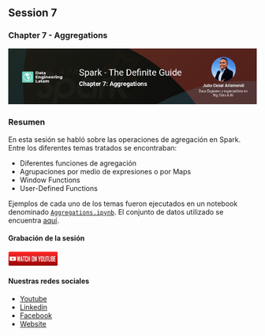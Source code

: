 ## Session 7
### Chapter 7 - Aggregations

![Banner Session 7](../../assets/banner_session_7.png)

### Resumen
En esta sesión se habló sobre las operaciones de agregación en Spark. Entre los diferentes temas tratados se encontraban:

* Diferentes funciones de agregación
* Agrupaciones por medio de expresiones o por Maps
* Window Functions
* User-Defined Functions

Ejemplos de cada uno de los temas fueron ejecutados en un notebook denominado [`Aggregations.ipynb`](Aggregations.ipynb). El conjunto de datos utilizado se encuentra [aquí](https://github.com/databricks/Spark-The-Definitive-Guide/tree/master/data/retail-data/all).

#### Grabación de la sesión

[![Watch Session 7](../../assets/youtube.png)](https://www.youtube.com/watch?v=zh8AHzCfhUY)

#### Nuestras redes sociales
* [Youtube](https://www.youtube.com/channel/UCqFCoUEvxR23ymmih0GD7mQ?sub_confirmation=1 'Subscríbate al canal')
* [Linkedin](https://www.linkedin.com/company/data-engineering-latam/ 'Síganos en Linkedin')
* [Facebook](https://www.facebook.com/dataengineeringlatam/ 'Síganos en Facebook')
* [Website](https://beacons.ai/dataengineeringlatam 'Nuestro website')
